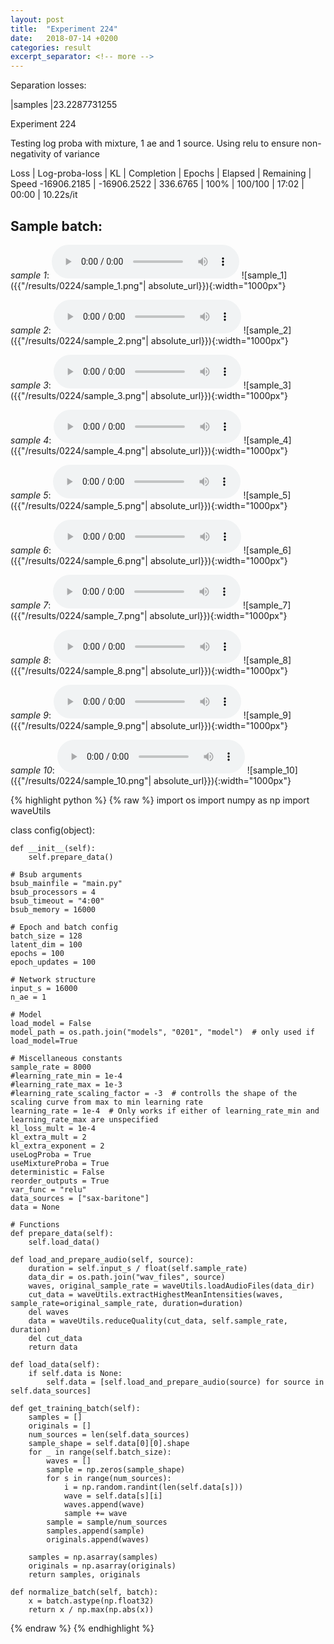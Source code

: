 ```yaml
---
layout: post
title:  "Experiment 224"
date:   2018-07-14 +0200
categories: result
excerpt_separator: <!-- more -->
---
```

Separation losses:

|samples
|23.2287731255<!-- more -->

Experiment 224

Testing log proba with mixture, 1 ae and 1 source. Using relu to ensure non-negativity of variance

Loss | Log-proba-loss | KL | Completion | Epochs | Elapsed | Remaining | Speed
-16906.2185 | -16906.2522 | 336.6765 | 100% | 100/100 | 17:02 | 00:00 | 10.22s/it

## **Sample batch**:
_sample 1_:
<audio src="/ResultsOverview/results/0224/sample_1.wav" controls preload></audio>
![sample_1]({{"/results/0224/sample_1.png"| absolute_url}}){:width="1000px"}

_sample 2_:
<audio src="/ResultsOverview/results/0224/sample_2.wav" controls preload></audio>
![sample_2]({{"/results/0224/sample_2.png"| absolute_url}}){:width="1000px"}

_sample 3_:
<audio src="/ResultsOverview/results/0224/sample_3.wav" controls preload></audio>
![sample_3]({{"/results/0224/sample_3.png"| absolute_url}}){:width="1000px"}

_sample 4_:
<audio src="/ResultsOverview/results/0224/sample_4.wav" controls preload></audio>
![sample_4]({{"/results/0224/sample_4.png"| absolute_url}}){:width="1000px"}

_sample 5_:
<audio src="/ResultsOverview/results/0224/sample_5.wav" controls preload></audio>
![sample_5]({{"/results/0224/sample_5.png"| absolute_url}}){:width="1000px"}

_sample 6_:
<audio src="/ResultsOverview/results/0224/sample_6.wav" controls preload></audio>
![sample_6]({{"/results/0224/sample_6.png"| absolute_url}}){:width="1000px"}

_sample 7_:
<audio src="/ResultsOverview/results/0224/sample_7.wav" controls preload></audio>
![sample_7]({{"/results/0224/sample_7.png"| absolute_url}}){:width="1000px"}

_sample 8_:
<audio src="/ResultsOverview/results/0224/sample_8.wav" controls preload></audio>
![sample_8]({{"/results/0224/sample_8.png"| absolute_url}}){:width="1000px"}

_sample 9_:
<audio src="/ResultsOverview/results/0224/sample_9.wav" controls preload></audio>
![sample_9]({{"/results/0224/sample_9.png"| absolute_url}}){:width="1000px"}

_sample 10_:
<audio src="/ResultsOverview/results/0224/sample_10.wav" controls preload></audio>
![sample_10]({{"/results/0224/sample_10.png"| absolute_url}}){:width="1000px"}


{% highlight python %}
{% raw %}
import os
import numpy as np
import waveUtils


class config(object):

	def __init__(self):
		self.prepare_data()

	# Bsub arguments
	bsub_mainfile = "main.py"
	bsub_processors = 4
	bsub_timeout = "4:00"
	bsub_memory = 16000

	# Epoch and batch config
	batch_size = 128
	latent_dim = 100
	epochs = 100
	epoch_updates = 100

	# Network structure
	input_s = 16000
	n_ae = 1

	# Model
	load_model = False
	model_path = os.path.join("models", "0201", "model")  # only used if load_model=True

	# Miscellaneous constants
	sample_rate = 8000
	#learning_rate_min = 1e-4
	#learning_rate_max = 1e-3
	#learning_rate_scaling_factor = -3  # controlls the shape of the scaling curve from max to min learning rate
	learning_rate = 1e-4  # Only works if either of learning_rate_min and learning_rate_max are unspecified
	kl_loss_mult = 1e-4
	kl_extra_mult = 2
	kl_extra_exponent = 2
	useLogProba = True
	useMixtureProba = True
	deterministic = False
	reorder_outputs = True
	var_func = "relu"
	data_sources = ["sax-baritone"]
	data = None

	# Functions
	def prepare_data(self):
		self.load_data()

	def load_and_prepare_audio(self, source):
		duration = self.input_s / float(self.sample_rate)
		data_dir = os.path.join("wav_files", source)
		waves, original_sample_rate = waveUtils.loadAudioFiles(data_dir)
		cut_data = waveUtils.extractHighestMeanIntensities(waves, sample_rate=original_sample_rate, duration=duration)
		del waves
		data = waveUtils.reduceQuality(cut_data, self.sample_rate, duration)
		del cut_data
		return data

	def load_data(self):
		if self.data is None:
			self.data = [self.load_and_prepare_audio(source) for source in self.data_sources]

	def get_training_batch(self):
		samples = []
		originals = []
		num_sources = len(self.data_sources)
		sample_shape = self.data[0][0].shape
		for _ in range(self.batch_size):
			waves = []
			sample = np.zeros(sample_shape)
			for s in range(num_sources):
				i = np.random.randint(len(self.data[s]))
				wave = self.data[s][i]
				waves.append(wave)
				sample += wave
			sample = sample/num_sources
			samples.append(sample)
			originals.append(waves)

		samples = np.asarray(samples)
		originals = np.asarray(originals)
		return samples, originals

	def normalize_batch(self, batch):
		x = batch.astype(np.float32)
		return x / np.max(np.abs(x))

{% endraw %}
{% endhighlight %}
